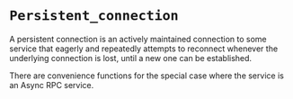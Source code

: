 # `Persistent_connection`

A persistent connection is an actively maintained connection to some
service that eagerly and repeatedly attempts to reconnect whenever the
underlying connection is lost, until a new one can be established.

There are convenience functions for the special case where the service
is an Async RPC service.
